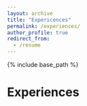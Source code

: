 ```yaml
---
layout: archive
title: "Expericences"
permalink: /experiences/
author_profile: true
redirect_from:
  - /resume
---
```


{% include base_path %}

Experiences
======
